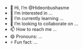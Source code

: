 - 👋 Hi, I’m @Hideonbushasme
- 👀 I’m interested in ...
- 🌱 I’m currently learning ...
- 💞️ I’m looking to collaborate on ...
- 📫 How to reach me ...
- 😄 Pronouns: ...
- ⚡ Fun fact: ...

<!---
Hideonbushasme/Hideonbushasme is a ✨ special ✨ repository because its `README.md` (this file) appears on your GitHub profile.
You can click the Preview link to take a look at your changes.
--->
